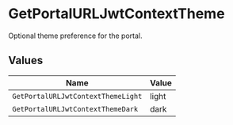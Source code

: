 # GetPortalURLJwtContextTheme

Optional theme preference for the portal.


## Values

| Name                               | Value                              |
| ---------------------------------- | ---------------------------------- |
| `GetPortalURLJwtContextThemeLight` | light                              |
| `GetPortalURLJwtContextThemeDark`  | dark                               |